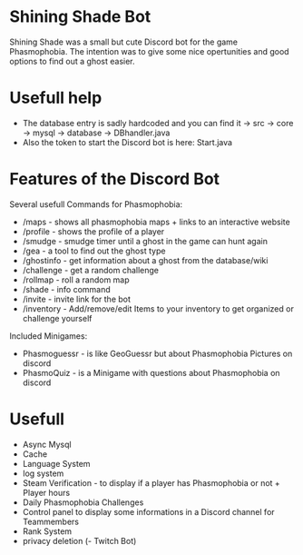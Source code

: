 # Shining Shade Bot
Shining Shade was a small but cute Discord bot for the game Phasmophobia. The intention was to give some nice opertunities and good options to find out a ghost easier.

<h1>Usefull help</h1>

- The database entry is sadly hardcoded and you can find it -> src -> core -> mysql -> database -> DBhandler.java
- Also the token to start the Discord bot is here: Start.java

<h1>Features of the Discord Bot</h1>

Several usefull Commands for Phasmophobia:
- /maps - shows all phasmophobia maps + links to an interactive website
- /profile - shows the profile of a player
- /smudge - smudge timer until a ghost in the game can hunt again
- /gea - a tool to find out the ghost type
- /ghostinfo - get information about a ghost from the database/wiki
- /challenge - get a random challenge
- /rollmap - roll a random map
- /shade - info command
- /invite - invite link for the bot
- /inventory - Add/remove/edit Items to your inventory to get organized or challenge yourself

Included Minigames:
- Phasmoguessr - is like GeoGuessr but about Phasmophobia Pictures on discord
- PhasmoQuiz - is a Minigame with questions about Phasmophobia on discord

<h1>Usefull</h1>

- Async Mysql
- Cache
- Language System
- log system
- Steam Verification - to display if a player has Phasmophobia or not + Player hours
- Daily Phasmophobia Challenges
- Control panel to display some informations in a Discord channel for Teammembers
- Rank System
- privacy deletion
(- Twitch Bot)
